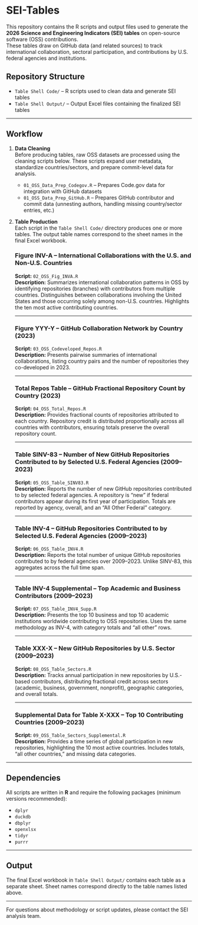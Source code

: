 # SEI-Tables

This repository contains the R scripts and output files used to generate the **2026 Science and Engineering Indicators (SEI) tables** on open-source software (OSS) contributions.  
These tables draw on GitHub data (and related sources) to track international collaboration, sectoral participation, and contributions by U.S. federal agencies and institutions.  

## Repository Structure

- `Table Shell Code/` – R scripts used to clean data and generate SEI tables  
- `Table Shell Output/` – Output Excel files containing the finalized SEI tables  

---

## Workflow

1. **Data Cleaning**  
   Before producing tables, raw OSS datasets are processed using the cleaning scripts below. These scripts expand user metadata, standardize countries/sectors, and prepare commit-level data for analysis.  

   - `01_OSS_Data_Prep_Codegov.R` – Prepares Code.gov data for integration with GitHub datasets  
   - `01_OSS_Data_Prep_GitHub.R` – Prepares GitHub contributor and commit data (unnesting authors, handling missing country/sector entries, etc.)  

2. **Table Production**  
   Each script in the `Table Shell Code/` directory produces one or more tables. The output table names correspond to the sheet names in the final Excel workbook.

   ### Figure INV-A – International Collaborations with the U.S. and Non-U.S. Countries
   **Script:** `02_OSS_Fig_INVA.R`  
   **Description:** Summarizes international collaboration patterns in OSS by identifying repositories (branches) with contributors from multiple countries. Distinguishes between collaborations involving the United States and those occurring solely among non-U.S. countries. Highlights the ten most active contributing countries.  

   ---

   ### Figure YYY-Y – GitHub Collaboration Network by Country (2023)
   **Script:** `03_OSS_Codeveloped_Repos.R`  
   **Description:** Presents pairwise summaries of international collaborations, listing country pairs and the number of repositories they co-developed in 2023.  

   ---

   ### Total Repos Table – GitHub Fractional Repository Count by Country (2023)
   **Script:** `04_OSS_Total_Repos.R`  
   **Description:** Provides fractional counts of repositories attributed to each country. Repository credit is distributed proportionally across all countries with contributors, ensuring totals preserve the overall repository count.  

   ---

   ### Table SINV-83 – Number of New GitHub Repositories Contributed to by Selected U.S. Federal Agencies (2009–2023)
   **Script:** `05_OSS_Table_SINV83.R`  
   **Description:** Reports the number of new GitHub repositories contributed to by selected federal agencies. A repository is “new” if federal contributors appear during its first year of participation. Totals are reported by agency, overall, and an “All Other Federal” category.  

   ---

   ### Table INV-4 – GitHub Repositories Contributed to by Selected U.S. Federal Agencies (2009–2023)
   **Script:** `06_OSS_Table_INV4.R`  
   **Description:** Reports the total number of unique GitHub repositories contributed to by federal agencies over 2009–2023. Unlike SINV-83, this aggregates across the full time span.  

   ---

   ### Table INV-4 Supplemental – Top Academic and Business Contributors (2009–2023)
   **Script:** `07_OSS_Table_INV4_Supp.R`  
   **Description:** Presents the top 10 business and top 10 academic institutions worldwide contributing to OSS repositories. Uses the same methodology as INV-4, with category totals and “all other” rows.  

   ---

   ### Table XXX-X – New GitHub Repositories by U.S. Sector (2009–2023)
   **Script:** `08_OSS_Table_Sectors.R`  
   **Description:** Tracks annual participation in new repositories by U.S.-based contributors, distributing fractional credit across sectors (academic, business, government, nonprofit), geographic categories, and overall totals.  

   ---

   ### Supplemental Data for Table X-XXX – Top 10 Contributing Countries (2009–2023)
   **Script:** `09_OSS_Table_Sectors_Supplemental.R`  
   **Description:** Provides a time series of global participation in new repositories, highlighting the 10 most active countries. Includes totals, “all other countries,” and missing data categories.  

---

## Dependencies

All scripts are written in **R** and require the following packages (minimum versions recommended):  

- `dplyr`  
- `duckdb`  
- `dbplyr`  
- `openxlsx`  
- `tidyr`  
- `purrr`  

---

## Output

The final Excel workbook in `Table Shell Output/` contains each table as a separate sheet. Sheet names correspond directly to the table names listed above.  

---

For questions about methodology or script updates, please contact the SEI analysis team.


